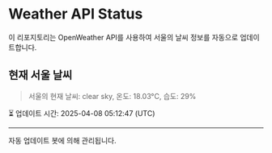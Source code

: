 
# Weather API Status

이 리포지토리는 OpenWeather API를 사용하여 서울의 날씨 정보를 자동으로 업데이트합니다.

## 현재 서울 날씨
> 서울의 현재 날씨: clear sky, 온도: 18.03°C, 습도: 29%

⏳ 업데이트 시간: 2025-04-08 05:12:47 (UTC)

---
자동 업데이트 봇에 의해 관리됩니다.
